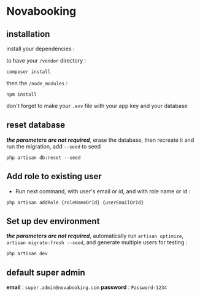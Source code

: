 # Novabooking

## installation

install your dependencies :

to have your `/vendor` directory :
```
composer install
```
then the `/node_modules` :
```
npm install
```
don't forget to make your `.env` file with your app key and your database

## reset database

***the parameters are not required***, erase the database, then recreate it and run the migration, add ```--seed``` to seed
```
php artisan db:reset --seed
```

## Add role to existing user

- Run next command, with user's email or id, and with role name or id :

``` shell
php artisan addRole {roleNameOrId} {userEmailOrId}
```

## Set up dev environment

***the parameters are not required***, automatically run `artisan optimize`, `artisan migrate:fresh --seed`, and generate multiple users for testing :

``` shell
php artisan dev
```

## default super admin

**email** : `super.admin@novabooking.com`
**password** : `Password-1234`
